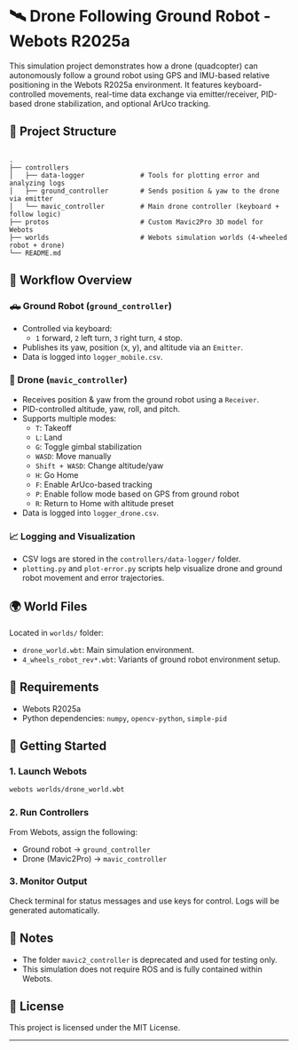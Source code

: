 # 🛰️ Drone Following Ground Robot - Webots R2025a

This simulation project demonstrates how a drone (quadcopter) can autonomously follow a ground robot using GPS and IMU-based relative positioning in the Webots R2025a environment. It features keyboard-controlled movements, real-time data exchange via emitter/receiver, PID-based drone stabilization, and optional ArUco tracking.

## 📁 Project Structure

```

.
├── controllers
│   ├── data-logger              # Tools for plotting error and analyzing logs
│   ├── ground_controller        # Sends position & yaw to the drone via emitter
│   └── mavic_controller         # Main drone controller (keyboard + follow logic)
├── protos                       # Custom Mavic2Pro 3D model for Webots
├── worlds                       # Webots simulation worlds (4-wheeled robot + drone)
└── README.md

```

## 🚦 Workflow Overview

### 🛻 Ground Robot (`ground_controller`)
- Controlled via keyboard:
  - `1` forward, `2` left turn, `3` right turn, `4` stop.
- Publishes its yaw, position (x, y), and altitude via an `Emitter`.
- Data is logged into `logger_mobile.csv`.

### 🚁 Drone (`mavic_controller`)
- Receives position & yaw from the ground robot using a `Receiver`.
- PID-controlled altitude, yaw, roll, and pitch.
- Supports multiple modes:
  - `T`: Takeoff
  - `L`: Land
  - `G`: Toggle gimbal stabilization
  - `WASD`: Move manually
  - `Shift + WASD`: Change altitude/yaw
  - `H`: Go Home
  - `F`: Enable ArUco-based tracking
  - `P`: Enable follow mode based on GPS from ground robot
  - `R`: Return to Home with altitude preset
- Data is logged into `logger_drone.csv`.

### 📈 Logging and Visualization
- CSV logs are stored in the `controllers/data-logger/` folder.
- `plotting.py` and `plot-error.py` scripts help visualize drone and ground robot movement and error trajectories.

## 🌍 World Files
Located in `worlds/` folder:
- `drone_world.wbt`: Main simulation environment.
- `4_wheels_robot_rev*.wbt`: Variants of ground robot environment setup.

## 🔧 Requirements
- Webots R2025a
- Python dependencies: `numpy`, `opencv-python`, `simple-pid`

## 🚀 Getting Started

### 1. Launch Webots
```bash
webots worlds/drone_world.wbt
```

### 2. Run Controllers

From Webots, assign the following:

* Ground robot → `ground_controller`
* Drone (Mavic2Pro) → `mavic_controller`

### 3. Monitor Output

Check terminal for status messages and use keys for control. Logs will be generated automatically.

## 📌 Notes

* The folder `mavic2_controller` is deprecated and used for testing only.
* This simulation does not require ROS and is fully contained within Webots.

## 📜 License

This project is licensed under the MIT License.

---